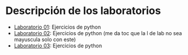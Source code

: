 # Descripción de los laboratorios

* [Laboratorio 01](Lab_01_RodrigoM.ipynb): Ejercicios de python
* [Laboratorio 02](lab_02_RodrigoM.ipynb): Ejercicios de python (me da toc que la l de lab no sea mayuscula solo con este)
* [Laboratorio 03](Lab_03_RodrigoM.ipynb): Ejercicios de python
